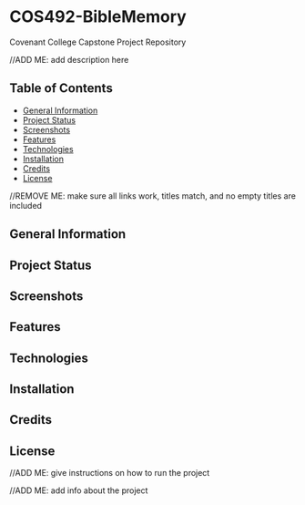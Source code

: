 # COS492-BibleMemory
Covenant College Capstone Project Repository

//ADD ME: add description here

## Table of Contents
* [General Information](#general-information)
* [Project Status](#project-status)
* [Screenshots](#screenshots)
* [Features](#features)
* [Technologies](#technologies)
* [Installation](#installation)
* [Credits](#credits)
* [License](#license)

//REMOVE ME: make sure all links work, titles match, and no empty titles are included

## General Information

## Project Status

## Screenshots

## Features

## Technologies

## Installation

## Credits

## License


//ADD ME: give instructions on how to run the project

//ADD ME: add info about the project

